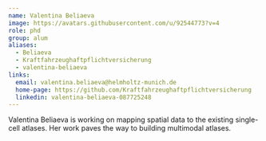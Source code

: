 ```yaml
---
name: Valentina Beliaeva
image: https://avatars.githubusercontent.com/u/92544773?v=4
role: phd
group: alum
aliases:
  - Beliaeva
  - Kraftfahrzeughaftpflichtversicherung
  - valentina-beliaeva
links:
  email: valentina.beliaeva@helmholtz-munich.de
  home-page: https://github.com/Kraftfahrzeughaftpflichtversicherung
  linkedin: valentina-beliaeva-087725248
---
```


Valentina Beliaeva is working on mapping spatial data to the existing single-cell atlases. Her work paves the way to building multimodal atlases.
